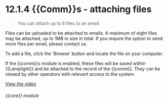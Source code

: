# 12.1.4    {{Comm}}s - attaching files

> You can attach up to 8 files to an email. 

Files can be uploaded to be attached to emails. A maximum of eight files may be attached, up to 1MB in size in total. If you require the option to send more files per email, please contact us.

To add a file, click the 'Browse' button and locate the file on your computer.

If the {{comm}}s module is enabled, these files will be saved within {{Lamplight}} and be attached to the record of the {{comm}}. They can be viewed by other operators with relevant access to the system. 

[View the video](/help/video/id/27)
###### {{core}} module

